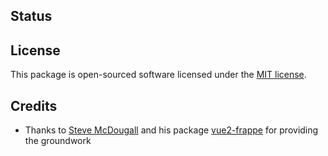 ## Status

## License

This package is open-sourced software licensed under the [MIT license](https://opensource.org/licenses/MIT).

## Credits

- Thanks to [Steve McDougall](https://twitter.com/@JustSteveKing) and his package [vue2-frappe](https://github.com/JustSteveKing/vue2-frappe) for providing the groundwork
